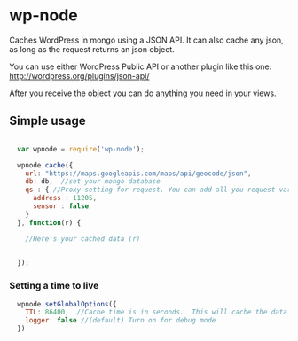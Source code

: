 # wp-node

Caches WordPress in mongo using a JSON API.  It can also cache any json, as long as the request returns an json object.

You can use either WordPress Public API or another plugin like this one: http://wordpress.org/plugins/json-api/

After you receive the object you can do anything you need in your views.

## Simple usage

```javascript

  var wpnode = require('wp-node');

  wpnode.cache({
    url: "https://maps.googleapis.com/maps/api/geocode/json",
    db: db,  //set your mongo database
    qs : { //Proxy setting for request. You can add all you request variables such a method, headers, etc...
      address : 11205,
      sensor : false
    }
  }, function(r) {

    //Here's your cached data (r)
    

  });

```

### Setting a time to live

```javascript 
  wpnode.setGlobalOptions({
    TTL: 86400,  //Cache time is in seconds.  This will cache the data for a day
    logger: false //(default) Turn on for debug mode
  })
```
